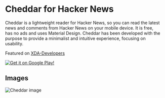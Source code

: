 # Cheddar for Hacker News

Cheddar is a lightweight reader for Hacker News, so you can read the latest news and comments from Hacker News on your mobile device. It is free, has no ads and uses Material Design. Cheddar has been developed with the purpose to provide a minimalist and intuitive experience, focusing on usability.

Featured on [XDA-Developers](http://www.xda-developers.com/apps-of-the-week-material-facebook-hacker-news-web-making-and-pac-man/)

[![Get it on Google Play!](http://adrianblan.co/images/google-play-badge.png)](https://play.google.com/store/apps/details?id=co.adrianblan.cheddar)

## Images

![Cheddar image](http://i.imgur.com/q41yH4W.png)
